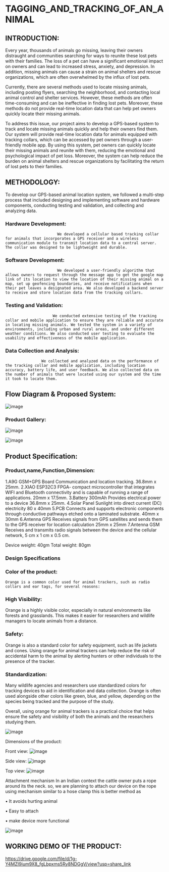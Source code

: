 # TAGGING_AND_TRACKING_OF_AN_ANIMAL


## INTRODUCTION:   
                                                            
Every year, thousands of animals go missing, leaving their owners distraught and communities searching for ways to reunite these lost pets with their families. The loss of a pet can have a significant emotional impact on owners and can lead to increased stress, anxiety, and depression. In addition, missing animals can cause a strain on animal shelters and rescue organizations, which are often overwhelmed by the influx of lost pets.

Currently, there are several methods used to locate missing animals, including posting flyers, searching the neighborhood, and contacting local animal control and shelter services. However, these methods are often time-consuming and can be ineffective in finding lost pets. Moreover, these methods do not provide real-time location data that can help pet owners quickly locate their missing animals.

To address this issue, our project aims to develop a GPS-based system to track and locate missing animals quickly and help their owners find them. Our system will provide real-time location data for animals equipped with tracking collars, which can be accessed by pet owners through a user-friendly mobile app. By using this system, pet owners can quickly locate their missing animals and reunite with them, reducing the emotional and psychological impact of pet loss. Moreover, the system can help reduce the burden on animal shelters and rescue organizations by facilitating the return of lost pets to their families.

## METHODOLOGY:
To develop our GPS-based animal location system, we followed a multi-step process that included designing and implementing software and hardware components, conducting testing and validation, and collecting and analyzing data.

### Hardware Development:
                           We developed a cellular based tracking collar for animals that incorporates a GPS receiver and a wireless communication module to transmit location data to a central server. The collar was designed to be lightweight and durable.

### Software Development:
                           We developed a user-friendly algorithm that allows owners to request through the message app to get the google map link of its location to view the location of their missing animal on a map, set up geofencing boundaries, and receive notifications when their pet leaves a designated area. We also developed a backend server to receive and store location data from the tracking collars.

### Testing and Validation:
                         We conducted extensive testing of the tracking collar and mobile application to ensure they are reliable and accurate in locating missing animals. We tested the system in a variety of environments, including urban and rural areas, and under different weather conditions. We also conducted user testing to evaluate the usability and effectiveness of the mobile application.

### Data Collection and Analysis:
                    We collected and analyzed data on the performance of the tracking collar and mobile application, including location accuracy, battery life, and user feedback. We also collected data on the number of animals that were located using our system and the time it took to locate them.


## Flow Diagram & Proposed System:

![image](https://user-images.githubusercontent.com/108206047/196533228-f059de0c-7665-4a18-98ba-91b0c4d4134c.png)
                                                                                                                                                         
###	Product Gallery:
 
![image](https://user-images.githubusercontent.com/108206047/236122964-c7d45182-bc92-4850-8f5b-1c2f9a3f1fab.png)

![image](https://user-images.githubusercontent.com/108206047/236123036-7ced38c2-d015-4b0f-97d8-4c017a15736b.png)



## Product Specification: 

### Product,name,Function,Dimension:
1.A9G GSM+GPS Board	Communication and location tracking.	36.8mm x 25mm.
2.XIAO ESP32C3	FPGA- compact microcontroller that integrates WIFI and Bluetooth connectivity and is capable of running a range of applications.	20mm x 17.5mm.
3.Battery 300mAh	Provides electrical power to a device	36.8mm x 25mm.
4.Solar Panel	Sunlight into direct current (DC) electricity	80 x 40mm
5.PCB	Connects and supports electronic components through conductive pathways etched onto a laminated substrate.	40mm x 30mm
6.Antenna GPS	Receives signals from GPS satellites and sends them to the GPS receiver for location calculation	25mm x 25mm
7.Antenna GSM	Receives and transmits radio signals between the device and the cellular network,	5 cm x 1 cm x 0.5 cm.
 
Device weight: 40gm
Total weight: 80gm

### Design Specifications

### Color of the product:
    Orange is a common color used for animal trackers, such as radio collars and ear tags, for several reasons:

### High Visibility: 

Orange is a highly visible color, especially in natural environments like forests and grasslands. This makes it easier for researchers and wildlife managers to locate animals from a distance.

### Safety: 

Orange is also a standard color for safety equipment, such as life jackets and cones. Using orange for animal trackers can help reduce the risk of accidental harm to the animal by alerting hunters or other individuals to the presence of the tracker.

### Standardization: 

Many wildlife agencies and researchers use standardized colors for tracking devices to aid in identification and data collection. Orange is often used alongside other colors like green, blue, and yellow, depending on the species being tracked and the purpose of the study.

Overall, using orange for animal trackers is a practical choice that helps ensure the safety and visibility of both the animals and the researchers studying them.

![image](https://user-images.githubusercontent.com/108206047/236123231-b82bef59-48da-481c-a489-eb4325c3d002.png)


Dimensions of the product:

Front view:
![image](https://user-images.githubusercontent.com/108206047/236123292-f5ab5fdf-a99d-49f8-ac84-7ab1aa49cdfe.png)


Side view:
![image](https://user-images.githubusercontent.com/108206047/236123326-fae36714-7b40-4c0c-9100-cf2a4a58ef70.png)

Top view:
![image](https://user-images.githubusercontent.com/108206047/236123470-37b61e76-635d-4ee1-b73f-d980d090f801.png)


Attachment mechanism
       In an Indian context the cattle owner puts a rope around its the neck. so, we are planning to attach our device on the rope using mechanism similar to a hose clamp
this is better method as

•	It avoids hurting animal

•	Easy to attach

•	make device more functional

![image](https://user-images.githubusercontent.com/108206047/236124521-a4d8b41a-4f12-410f-a20a-1e2636f6748d.png)


## WORKING DEMO OF THE PRODUCT:
 
 https://drive.google.com/file/d/1g-Y4MZI9ium9X8_fgLbpxms5Ry8NDGgV/view?usp=share_link
            
                                                                         


                                    
                                                                                              
